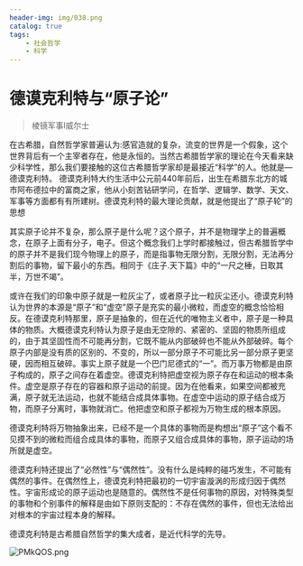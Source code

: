 ```yaml
---
header-img: img/038.png
catalog: true
tags:
    - 社会哲学
    - 科学
---
```


# 德谟克利特与“原子论”
> 棱镜军事Ⅰ威尔士

在古希腊，自然哲学家普遍认为:感官造就的复杂，流变的世界是一个假象，这个世界背后有一个主宰者存在，他是永恒的。当然古希腊哲学家的理论在今天看来缺少科学性，那么我们要接触的这位古希腊哲学家却是最接近“科学”的人。他就是—德谟克利特。
 德谟克利特大约生活中公元前440年前后，出生在希腊东北方的城市阿布德拉中的富商之家，他从小刻苦钻研学问，在哲学、逻辑学、数学、天文、军事等方面都有有所建树。德谟克利特的最大理论贡献，就是他提出了“原子轮”的思想
        
其实原子论并不复杂，那么原子是什么呢？这个原子，并不是物理学上的普遍概念，在原子上面有分子，电子。但这个概念我们上学时都接触过，但古希腊哲学中的原子并不是我们现今物理上的原子，而是指事物无限分割，无限分割，无法再分割后的事物，留下最小的东西。相同于《庄子.天下篇》中的“一尺之棰，日取其半，万世不竭”。
        
或许在我们的印象中原子就是一粒灰尘了，或者原子比一粒灰尘还小。德谟克利特认为世界的本源是“原子”和“虚空”原子是充实的最小微粒，而虚空的概念恰恰相反。在德谟克利特那里，原子是抽象的，但在近代的唯物主义者中，原子是一种具体的物质。大概德谟克利特认为原子是由无空隙的、紧密的、坚固的物质所组成的，由于其坚固性而不可能再分割，它既不能从内部破碎也不能从外部破碎。每个原子内部是没有质的区别的、不变的，所以一部分原子不可能比另一部分原子更坚硬，因而相互破碎。事实上原子就是一个巴门尼德式的“一”。而万事万物都是由原子构成的，原子之间存在着虚空。德谟克利特把虚空视为原子存在和运动的根本条件。虚空是原子存在的容器和原子运动的前提。因为在他看来，如果空间都被充满，原子就无法运动，也就不能结合成具体事物。在虚空中运动的原子结合成万物，而原子分离时，事物就消亡。他把虚空和原子都视为万物生成的根本原因。
       
德谟克利特将万物抽象出来，已经不是一个具体的事物而是构想出“原子”这个看不见摸不到的微粒而组合成具体的事物，而原子又组合成具体的事物，原子运动的场所就是虚空。
       
德谟克利特还提出了“必然性”与“偶然性”。没有什么是纯粹的碰巧发生，不可能有偶然的事件。在偶然性上，德谟克利特把最初的一切宇宙漩涡的形成归因于偶然性。宇宙形成论的原子运动也是随意的。偶然性不是任何事物的原因，对特殊类型的事物和个别事件的解释是由如下原则支配的：不存在偶然的事件，但也无法给出对根本的宇宙过程本身的解释。    
       
德谟克利特是古希腊自然哲学的集大成者，是近代科学的先导。

![PMkQOS.png](https://s1.ax1x.com/2018/07/14/PMkQOS.png)